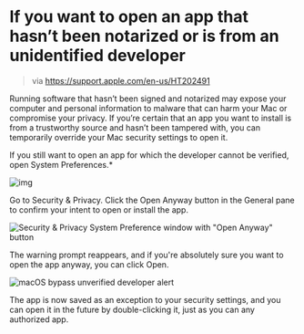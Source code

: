 # If you want to open an app that hasn’t been notarized or is from an unidentified developer

> via https://support.apple.com/en-us/HT202491

Running software that hasn’t been signed and  notarized may expose your computer and personal information to malware  that can harm your Mac or compromise your privacy. If you’re certain  that an app you want to install is from a trustworthy source and hasn’t  been tampered with, you can temporarily override your Mac security  settings to open it.

If you still want to open an app for which the developer cannot be verified, open System Preferences.*

![img](https://support.apple.com/library/content/dam/edam/applecare/images/en_US/macos/Big-Sur/macos-big-sur-alert-unverified-developer.png)

Go to Security & Privacy. Click the Open Anyway button in the  General pane to confirm your intent to open or install the app. 

![Security & Privacy System Preference window with "Open Anyway" button](https://support.apple.com/library/content/dam/edam/applecare/images/en_US/macos/Big-Sur/macos-big-sur-system-prefs-security-general-open-anyway.png)

The warning prompt reappears, and if you're absolutely sure you want to open the app anyway, you can click Open. 

![macOS bypass unverified developer alert](https://support.apple.com/library/content/dam/edam/applecare/images/en_US/macos/Big-Sur/macos-big-sur-alert-bypass-unsigned-app.png)

The app is now saved as an exception to your security settings, and  you can open it in the future by double-clicking it, just as you can any authorized app. 